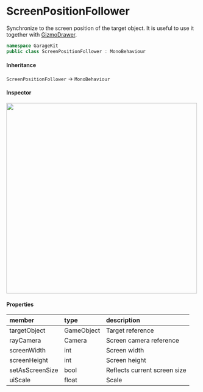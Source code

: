 # ScreenPositionFollower

Synchronize to the screen position of the target object. It is useful to use it together with [GizmoDrawer](~/Scripts_en/Utils/Debug/GizmoDrawer.md).

```csharp
namespace GarageKit
public class ScreenPositionFollower : MonoBehaviour
```

#### Inheritance

`ScreenPositionFollower` -> `MonoBehaviour`

#### Inspector

<img src="~/image/script_reference/screenpositionfollower_inspector.png" width="500px"/>

#### Properties

|member|type|description|
|:--|:--|:--|
|targetObject|GameObject|Target reference|
|rayCamera|Camera|Screen camera reference|
|screenWidth|int|Screen width|
|screenHeight|int|Screen height|
|setAsScreenSize|bool|Reflects current screen size|
|uiScale|float|Scale|
